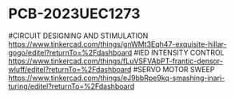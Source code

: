 # PCB-2023UEC1273
#CIRCUIT DESIGNING AND STIMULATION
https://www.tinkercad.com/things/gnWMt3Eqh47-exquisite-hillar-gogo/editel?returnTo=%2Fdashboard
#lED INTENSITY CONTROL
https://www.tinkercad.com/things/fLuVSFVAbPT-frantic-densor-wluff/editel?returnTo=%2Fdashboard
#SERVO MOTOR SWEEP
https://www.tinkercad.com/things/eJ9bbRpe9kq-smashing-inari-turing/editel?returnTo=%2Fdashboard

